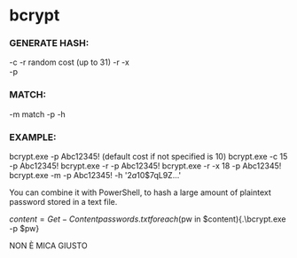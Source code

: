 # bcrypt

### GENERATE HASH:
-c <cost> -r random cost (up to 31)
-r -x <max random cost>\
-p <password to hash>

### MATCH: 
-m match
-p <password to match>
-h <hash to match>
 
### EXAMPLE:
bcrypt.exe -p Abc12345! (default cost if not specified is 10)
bcrypt.exe -c 15 -p Abc12345!
bcrypt.exe -r -p Abc12345!
bcrypt.exe -r -x 18 -p Abc12345!
bcrypt.exe -m -p Abc12345! -h '$2a$10$7qL9Z...'

You can combine it with PowerShell, to hash a large amount of plaintext password stored in a text file.

$content = Get-Content passwords.txt
foreach($pw in $content){.\bcrypt.exe -p $pw}

NON È
MICA
GIUSTO
